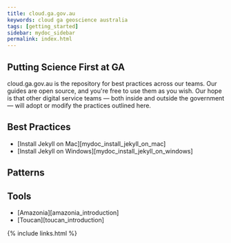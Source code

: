 ```yaml
---
title: cloud.ga.gov.au
keywords: cloud ga geoscience australia
tags: [getting_started]
sidebar: mydoc_sidebar
permalink: index.html
---
```


## Putting Science First at GA

cloud.ga.gov.au is the repository for best practices across our teams. Our guides are open source, and you're free to use them as you wish. Our hope is that other digital service teams — both inside and outside the government — will adopt or modify the practices outlined here.

## Best Practices

* [Install Jekyll on Mac][mydoc_install_jekyll_on_mac]
* [Install Jekyll on Windows][mydoc_install_jekyll_on_windows]

## Patterns

## Tools

* [Amazonia][amazonia_introduction]
* [Toucan][toucan_introduction]

{% include links.html %}
